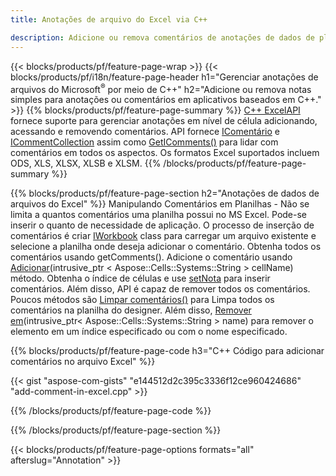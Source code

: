 ```yaml
---
title: Anotações de arquivo do Excel via C++

description: Adicione ou remova comentários de anotações de dados de planilhas do Excel e OpenOffice com a biblioteca C++.
---
```

{{< blocks/products/pf/feature-page-wrap >}}
{{< blocks/products/pf/i18n/feature-page-header h1="Gerenciar anotações de arquivos do Microsoft<sup>&reg;</sup> por meio de C++" h2="Adicione ou remova notas simples para anotações ou comentários em aplicativos baseados em C++." >}}
{{% blocks/products/pf/feature-page-summary %}}
[C++ ExcelAPI](/cells/cpp/) fornece suporte para gerenciar anotações em nível de célula adicionando, acessando e removendo comentários. API fornece [IComentário](https://reference.aspose.com/cells/cpp/class/aspose.cells.i_comment) e [ICommentCollection](https://reference.aspose.com/cells/cpp/class/aspose.cells.i_comment_collection) assim como [GetIComments()](https://reference.aspose.com/cells/cpp/class/aspose.cells.i_worksheet#ae7cce5f85b7b25a1e5c58df1b613ca5a) para lidar com comentários em todos os aspectos. Os formatos Excel suportados incluem ODS, XLS, XLSX, XLSB e XLSM.
{{% /blocks/products/pf/feature-page-summary %}}

{{% blocks/products/pf/feature-page-section h2="Anotações de dados de arquivos do Excel" %}}
Manipulando Comentários em Planilhas - Não se limita a quantos comentários uma planilha possui no MS Excel. Pode-se inserir o quanto de necessidade de aplicação. O processo de inserção de comentários é criar [IWorkbook](https://reference.aspose.com/cells/cpp/class/aspose.cells.i_workbook) class para carregar um arquivo existente e selecione a planilha onde deseja adicionar o comentário. Obtenha todos os comentários usando getComments(). Adicione o comentário usando [Adicionar](https://reference.aspose.com/cells/cpp/class/aspose.cells.i_comment_collection#a3f014415e292fa15c6220e9727dad384)(intrusive_ptr < Aspose::Cells::Systems::String > cellName) método. Obtenha o índice de células e use [setNota](https://reference.aspose.com/cells/cpp/com.aspose.cells/comment#Note) para inserir comentários. Além disso, API é capaz de remover todos os comentários. Poucos métodos são [Limpar comentários()](https://reference.aspose.com/cells/cpp/class/aspose.cells.i_worksheet#ad4e0ea291ae60fc1b5d815e520edc6c3) para Limpa todos os comentários na planilha do designer. Além disso, [Remover em](https://reference.aspose.com/cells/cpp/class/aspose.cells.i_worksheet_collection#addabcc7d7d76874694018fb3ba37b72c)(intrusive_ptr< Aspose::Cells::Systems::String > name) para remover o elemento em um índice especificado ou com o nome especificado.

{{% blocks/products/pf/feature-page-code h3="C++ Código para adicionar comentários no arquivo Excel" %}}

{{< gist "aspose-com-gists" "e144512d2c395c3336f12ce960424686" "add-comment-in-excel.cpp" >}}

{{% /blocks/products/pf/feature-page-code %}}

{{% /blocks/products/pf/feature-page-section %}}

{{< blocks/products/pf/feature-page-options formats="all" afterslug="Annotation" >}}
